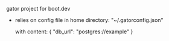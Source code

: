 gator project for boot.dev

- relies on config file in home directory:
  "~/.gatorconfig.json"

  with content:
    {
      "db_url": "postgres://example"
    }
